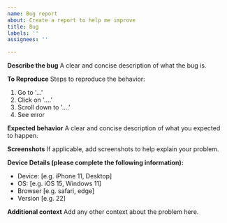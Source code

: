 ```yaml
---
name: Bug report
about: Create a report to help me improve
title: Bug
labels: ''
assignees: ''

---
```


**Describe the bug**
A clear and concise description of what the bug is.

**To Reproduce**
Steps to reproduce the behavior:
1. Go to '...'
2. Click on '....'
3. Scroll down to '....'
4. See error

**Expected behavior**
A clear and concise description of what you expected to happen.

**Screenshots**
If applicable, add screenshots to help explain your problem.

**Device Details (please complete the following information):**
 - Device: [e.g. iPhone 11, Desktop]
 - OS: [e.g. iOS 15, Windows 11]
 - Browser [e.g. safari, edge]
 - Version [e.g. 22]

**Additional context**
Add any other context about the problem here.
